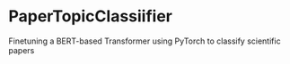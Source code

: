 # PaperTopicClassiifier
Finetuning a BERT-based Transformer using PyTorch to classify scientific papers
